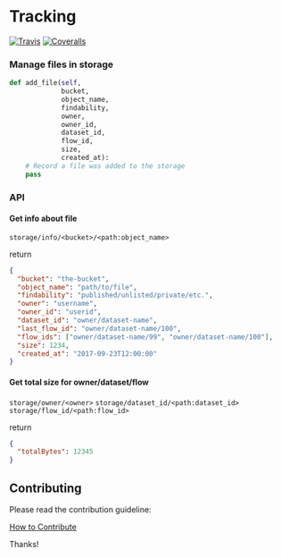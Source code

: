 # Tracking

[![Travis](https://img.shields.io/travis/datahq/filemanager/master.svg)](https://travis-ci.org/datahq/filemanager)
[![Coveralls](http://img.shields.io/coveralls/datahq/filemanager.svg?branch=master)](https://coveralls.io/r/datahq/filemanager?branch=master)

### Manage files in storage

```python
def add_file(self, 
             bucket, 
             object_name, 
             findability, 
             owner, 
             owner_id, 
             dataset_id, 
             flow_id, 
             size, 
             created_at):
    # Record a file was added to the storage
    pass
```

### API

#### Get info about file
`storage/info/<bucket>/<path:object_name>`

return
```json
{
  "bucket": "the-bucket",
  "object_name": "path/to/file",
  "findability": "published/unlisted/private/etc.",
  "owner": "username",
  "owner_id": "userid",
  "dataset_id": "owner/dataset-name",
  "last_flow_id": "owner/dataset-name/100",
  "flow_ids": ["owner/dataset-name/99", "owner/dataset-name/100"],  
  "size": 1234,
  "created_at": "2017-09-23T12:00:00"
}
```

#### Get total size for owner/dataset/flow

`storage/owner/<owner>`
`storage/dataset_id/<path:dataset_id>`
`storage/flow_id/<path:flow_id>`

return
```json
{
  "totalBytes": 12345
}
```

## Contributing

Please read the contribution guideline:

[How to Contribute](CONTRIBUTING.md)

Thanks!
